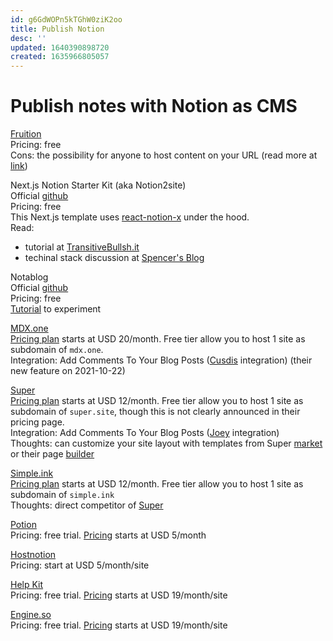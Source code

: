 ```yaml
---
id: g6GdWOPn5kTGhW0ziK2oo
title: Publish Notion
desc: ''
updated: 1640390898720
created: 1635966805057
---
```

# Publish notes with Notion as CMS

[Fruition](https://fruitionsite.com/)  
Pricing: free  
Cons: the possibility for anyone to host content on your URL (read more at [link](https://super.so/guides/fruition))

Next.js Notion Starter Kit (aka Notion2site)  
Official  [github](https://github.com/transitive-bullshit/nextjs-notion-starter-kit)  
Pricing: free  
This Next.js template uses [react-notion-x](https://github.com/NotionX/react-notion-x) under the hood.  
Read:
- tutorial at [TransitiveBullsh.it](https://transitivebullsh.it/nextjs-notion-starter-kit)
- techinal stack discussion at [Spencer's Blog](https://blog.spencerwoo.com/2021/02/nextjs-blog-notion)

Notablog  
Official [github](https://github.com/dragonman225/notablog)  
Pricing: free  
[Tutorial](https://github.com/dragonman225/notablog#Getting-Started) to experiment

[MDX.one](https://mdx.one/)  
[Pricing plan](https://mdx.one/pricing/) starts at USD 20/month. Free tier allow you to host 1 site as subdomain of `mdx.one`.  
Integration: Add Comments To Your Blog Posts ([Cusdis](https://cusdis.com/) integration) (their new feature on 2021-10-22)

[Super](https://super.so/)  
[Pricing plan](https://super.so/pricing) starts at USD 12/month. Free tier allow you to host 1 site as subdomain of `super.site`, though this is not clearly announced in their pricing page.  
Integration: Add Comments To Your Blog Posts ([Joey](https://joey.team/feature) integration) <br>
Thoughts: can customize your site layout with templates from Super [market](https://super.so/market) or their page [builder](https://super.so/builder)

[Simple.ink](https://www.simple.ink/)  
[Pricing plan](https://www.simple.ink/pricing) starts at USD 12/month. Free tier allow you to host 1 site as subdomain of `simple.ink`  
Thoughts: direct competitor of [Super](https://super.so/)  

[Potion](https://www.potion.so/)  
Pricing: free trial. [Pricing](https://www.potion.so/pricing) starts at USD 5/month

[Hostnotion](https://hostnotion.co/)  
Pricing: start at USD 5/month/site

[Help Kit](https://www.helpkit.so/)  
Pricing: free trial. [Pricing](https://www.helpkit.so/pricing) starts at USD 19/month/site

[Engine.so](https://engine.so/)  
Pricing: free trial. [Pricing](https://engine.so/#pricing-04-749451) starts at USD 19/month/site

